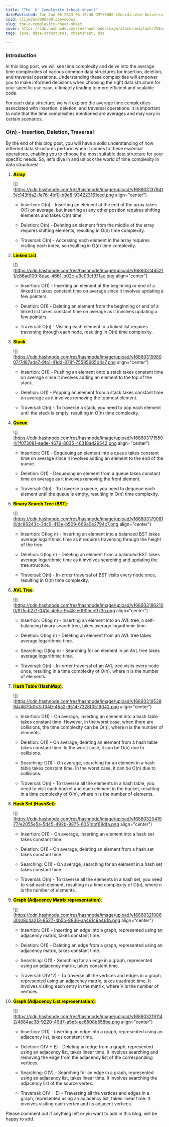 ```yaml
---
title: "The 'O' Complexity (cheat-sheet)"
datePublished: Tue Jun 06 2023 06:17:36 GMT+0000 (Coordinated Universal Time)
cuid: clijw2nca000709l3aovd03wy
slug: the-o-complexity-cheat-sheet
cover: https://cdn.hashnode.com/res/hashnode/image/stock/unsplash/3V8xo5Gbusk/upload/66ffe4a25a8859c604220bd4d3236b9a.jpeg
tags: java, data-structures, cheatsheet, dsa

---
```


### Introduction

In this blog post, we will see time complexity and delve into the average time complexities of various common data structures for insertion, deletion, and traversal operations. Understanding these complexities will empower you to make informed decisions when choosing the right data structure for your specific use case, ultimately leading to more efficient and scalable code.

For each data structure, we will explore the average time complexities associated with insertion, deletion, and traversal operations. It is important to note that the time complexities mentioned are averages and may vary in certain scenarios.

### O(n) - Insertion, Deletion, Traversal

By the end of this blog post, you will have a solid understanding of how different data structures perform when it comes to these essential operations, enabling you to choose the most suitable data structure for your specific needs. So, let's dive in and unlock the world of time complexity in data structures!

1. **<mark>Array</mark>**:
    
    ![](https://cdn.hashnode.com/res/hashnode/image/upload/v1686031376415/c143fda2-fe76-4bf0-b9e8-934223161ced.png align="center")
    
    * Insertion: O(n) - Inserting an element at the end of the array takes O(1) on average, but inserting at any other position requires shifting elements and takes O(n) time.
        
    * Deletion: O(n) - Deleting an element from the middle of the array requires shifting elements, resulting in O(n) time complexity.
        
    * Traversal: O(n) - Accessing each element in the array requires visiting each index, so resulting in O(n) time complexity.
        
2. **<mark>Linked List</mark>**:
    
    ![](https://cdn.hashnode.com/res/hashnode/image/upload/v1686031465211/c86ad109-8eae-4661-b02c-a9e03cf971ae.png align="center")
    
    * Insertion: O(1) - Inserting an element at the beginning or end of a linked list takes constant time on average since it involves updating a few pointers.
        
    * Deletion: O(1) - Deleting an element from the beginning or end of a linked list takes constant time on average as it involves updating a few pointers.
        
    * Traversal: O(n) - Visiting each element in a linked list requires traversing through each node, resulting in O(n) time complexity.
        
3. **<mark>Stack</mark>**:
    
    ![](https://cdn.hashnode.com/res/hashnode/image/upload/v1686031598007/7d87ada7-9fa1-41dd-878f-75585665b4a7.png align="center")
    
    * Insertion: O(1) - Pushing an element onto a stack takes constant time on average since it involves adding an element to the top of the stack.
        
    * Deletion: O(1) - Popping an element from a stack takes constant time on average as it involves removing the topmost element.
        
    * Traversal: O(n) - To traverse a stack, you need to pop each element until the stack is empty, resulting in O(n) time complexity.
        
4. **<mark>Queue</mark>**:
    
    ![](https://cdn.hashnode.com/res/hashnode/image/upload/v1686031715504/1f073081-eade-4679-8035-46318ad29542.png align="center")
    
    * Insertion: O(1) - Enqueuing an element into a queue takes constant time on average since it involves adding an element to the end of the queue.
        
    * Deletion: O(1) - Dequeuing an element from a queue takes constant time on average as it involves removing the front element.
        
    * Traversal: O(n) - To traverse a queue, you need to dequeue each element until the queue is empty, resulting in O(n) time complexity.
        
5. **<mark>Binary Search Tree (BST)</mark>**:
    
    ![](https://cdn.hashnode.com/res/hashnode/image/upload/v1686031790818/dc86243c-3dc9-413e-b509-669a0e2794c7.png align="center")
    
    * Insertion: O(log n) - Inserting an element into a balanced BST takes average logarithmic time as it requires traversing through the height of the tree.
        
    * Deletion: O(log n) - Deleting an element from a balanced BST takes average logarithmic time as it involves searching and updating the tree structure.
        
    * Traversal: O(n) - In-order traversal of BST visits every node once, resulting in O(n) time complexity.
        
6. **<mark>AVL Tree</mark>**:
    
    ![](https://cdn.hashnode.com/res/hashnode/image/upload/v1686031862100/975cb271-041d-4e5c-9c48-e090eceff73a.png align="center")
    
    * Insertion: O(log n) - Inserting an element into an AVL tree, a self-balancing binary search tree, takes average logarithmic time.
        
    * Deletion: O(log n) - Deleting an element from an AVL tree takes average logarithmic time.
        
    * Searching: O(log n) - Searching for an element in an AVL tree takes average logarithmic time.
        
    * Traversal: O(n) - In-order traversal of an AVL tree visits every node once, resulting in a time complexity of O(n), where n is the number of elements.
        
7. **<mark>Hash Table (HashMap)</mark>**:
    
    ![](https://cdn.hashnode.com/res/hashnode/image/upload/v1686031953894/4670d1c3-f340-46a2-9514-7328f0519042.png align="center")
    
    * Insertion: O(1) - On average, inserting an element into a hash table takes constant time. However, in the worst case, when there are collisions, the time complexity can be O(n), where n is the number of elements.
        
    * Deletion: O(1) - On average, deleting an element from a hash table takes constant time. In the worst case, it can be O(n) due to collisions.
        
    * Searching: O(1) - On average, searching for an element in a hash table takes constant time. In the worst case, it can be O(n) due to collisions.
        
    * Traversal: O(n) - To traverse all the elements in a hash table, you need to visit each bucket and each element in the bucket, resulting in a time complexity of O(n), where n is the number of elements.
        
8. **<mark>Hash Set (HashSet)</mark>**:
    
    ![](https://cdn.hashnode.com/res/hashnode/image/upload/v1686032041977/e2055e5a-5d45-492b-9875-6051dbf68dfa.png align="center")
    
    * Insertion: O(1) - On average, inserting an element into a hash set takes constant time.
        
    * Deletion: O(1) - On average, deleting an element from a hash set takes constant time.
        
    * Searching: O(1) - On average, searching for an element in a hash set takes constant time.
        
    * Traversal: O(n) - To traverse all the elements in a hash set, you need to visit each element, resulting in a time complexity of O(n), where n is the number of elements.
        
9. **<mark>Graph (Adjacency Matrix representation)</mark>**:
    
    ![](https://cdn.hashnode.com/res/hashnode/image/upload/v1686032108630/08c4a213-8527-4b5b-8836-aa461c9a461b.png align="center")
    
    * Insertion: O(1) - Inserting an edge into a graph, represented using an adjacency matrix, takes constant time.
        
    * Deletion: O(1) - Deleting an edge from a graph, represented using an adjacency matrix, takes constant time.
        
    * Searching: O(1) - Searching for an edge in a graph, represented using an adjacency matrix, takes constant time.
        
    * Traversal: O(V^2) - To traverse all the vertices and edges in a graph, represented using an adjacency matrix, takes quadratic time. It involves visiting each entry in the matrix, where V is the number of vertices.
        
10. **<mark>Graph (Adjacency List representation)</mark>**:
    
    ![](https://cdn.hashnode.com/res/hashnode/image/upload/v1686032191142/4684ac38-9220-49d7-a5e5-ec6508b558be.png align="center")
    
    * Insertion: O(1) - Inserting an edge into a graph, represented using an adjacency list, takes constant time.
        
    * Deletion: O(V + E) - Deleting an edge from a graph, represented using an adjacency list, takes linear time. It involves searching and removing the edge from the adjacency list of the corresponding vertices.
        
    * Searching: O(V) - Searching for an edge in a graph, represented using an adjacency list, takes linear time. It involves searching the adjacency list of the source vertex.
        
    * Traversal: O(V + E) - Traversing all the vertices and edges in a graph, represented using an adjacency list, takes linear time. It involves visiting each vertex and its adjacent vertices.
        

Please comment out if anything left or yiu want to add in this blog, will be happy to add.